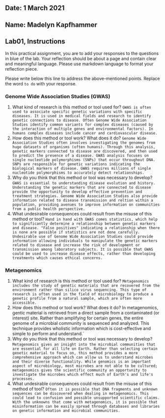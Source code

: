 ## Date: 1 March 2021

## Name: Madelyn Kapfhammer

## Lab01, Instructions

In this practical assignment, you are to add your responses to the questions in blue of the lab. Your reflection should be about a page and contain clear and meaningful language. Please use markdown language to format your reflection piece.

Please write below this line to address the above-mentioned points. Replace the word `to do` with your response.

### Genome Wide Association Studies (GWAS)

1. What kind of research is this method or tool used for?
   `GWAS is often used to associate specific genetic variations with specific diseases. It is used in medical fields and research to identify genetic connections to disease. Often Genome Wide Association Studies identify common variants for complex diseases (caused by the interaction of multiple genes and environmental factors). In humans complex diseases include cancer and cardiovascular disease. `
2. How does this method or tool work? What does it do?
   `Genome Wide Association Studies often involves investigating the genomes from huge datasets of organisms (often humans). Through this analysis, genetic markers connected to disease are discovered, and then used to predict the presence of a disease. GWAS analysis focuses on single nucleotide polymorphisms (SNPs) that occur throughout DNA. SNPs are responsible for genetic variations indicating the biological markers of disease. GWAS requires millions of single nucleotide polymorphisms to accurately detect relationships.`
3. Why do you think that this method or tool was necessary to develop?
   `GWAS is essential to understanding disease evolution and history. Understanding the genetic markers that are connected to disease provide the opportunity to develop effective prevention and treatment strategies. Genome Wide Association Studies also provide information related to disease transmission and reltion within a population, providing avenues to improve information on communities from a public health perspective. `
4. What undesirable consequences could result from the misuse of this method or tool? `Hand in hand with GWAS comes statistics, which help to significantly determine a relationship between genetic markers and disease. "False positives" indicating a relationship when there is none are possible if statistics are not done carefully. Undesirable use of Genome Wide Association Studies could provide information allowing individuals to manipulate the genetic markers related to disease and increase the risk of development or transmission among laboratory subjects. It is possible that GWAS could be used to increase disease effects, rather than developing treatments which causes ethical concerns.`

### Metagenomics

1. What kind of research is this method or tool used for?
   `Metagenomics includes the study of genetic materials that are recovered from the environment rather than silico virus sequencing. This type of research is often used in the field of microbiology to produce a genetic profile from a natural sample, which are often more accessible.`
2. How does this method or tool work? What does it do?
   In metagenomics, gentic material is retrieved from a direct sample from a contaminated (or interest) site. Rather than amplifying for certain genes, the entire genome of a microbial community is sequenced and analyzed. This technique provides wholistic information which is cost-effective and simple to perform and understand.`
3. Why do you think that this method or tool was necessary to develop?
   `Metagenomics gives an insight into the microbial communities that are essential for all life on Earth. Rather than selecting certain genetic material to focus on, this method provides a more comprehensive approach which can allow us to understand microbes and their diverse functionality. While genomics is an important aspect of microbiology, most microbes are not able to be cultured; metagenomics gives the scientific community an opportunity to investigate the microbes which effect much of Earth's and life's processes.`
4. What undesirable consequences could result from the misuse of this method of tool? `Often it is possible that DNA fragments and unknown sequences can be discovered when dealing in metagenomics. This could lead to confusion and possible unsupported scientific claims. With the unknowns that come with metagenomics, it is possible that misinformation can be easily spread through databases and libraries on genetic information and microbial communities. `
